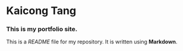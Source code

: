 # Kaicong Tang

### This is my portfolio site.

This is a *README* file for my repository. It is written using **Markdown**.
